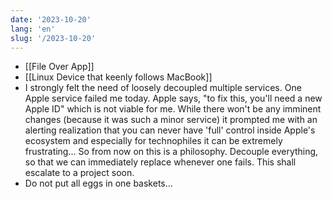 ```yaml
---
date: '2023-10-20'
lang: 'en'
slug: '/2023-10-20'
---
```


- [[File Over App]]
- [[Linux Device that keenly follows MacBook]]
- I strongly felt the need of loosely decoupled multiple services. One Apple service failed me today. Apple says, "to fix this, you'll need a new Apple ID" which is not viable for me. While there won't be any imminent changes (because it was such a minor service) it prompted me with an alerting realization that you can never have 'full' control inside Apple's ecosystem and especially for technophiles it can be extremely frustrating... So from now on this is a philosophy. Decouple everything, so that we can immediately replace whenever one fails. This shall escalate to a project soon.
- Do not put all eggs in one baskets...
